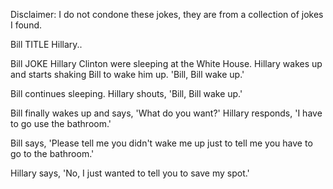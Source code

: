 Disclaimer: I do not condone these jokes, they are from a collection of jokes I found.

Bill TITLE Hillary..

Bill JOKE Hillary Clinton were sleeping at the White House. Hillary wakes up and starts shaking Bill to wake him up. 'Bill, Bill wake up.' 

Bill continues sleeping. Hillary shouts, 'Bill, Bill wake up.' 

Bill finally wakes up and says, 'What do you want?' Hillary responds, 'I have to go use the bathroom.' 

Bill says, 'Please tell me you didn't wake me up just to tell me you have to go to the bathroom.' 

Hillary says, 'No, I just wanted to tell you to save my spot.'

